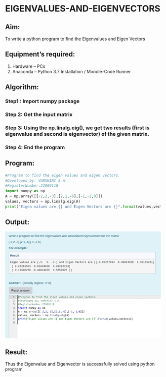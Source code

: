 # EIGENVALUES-AND-EIGENVECTORS

## Aim:

To write a python program to find the Eigenvalues and Eigen Vectors

## Equipment’s required:

1. 	Hardware – PCs
2. 	Anaconda – Python 3.7 Installation / Moodle-Code Runner

## Algorithm:

### Step1 : Import numpy package
### Step 2: Get the input matrix
### Step 3: Using the np.linalg.eig(),  we get two results (first is eigenvalue and second is eigenvector) of the given matrix.
### Step 4: End the program

## Program:
```python
#Program to find the eigen values and eigen vectors.
#Developed by: VARSHINI S A
#RegisterNumber:22009118
import numpy as np
A = np.array([[-2,2,-3],[2,1,-6],[-1,-2,0]])
values, vectors = np.linalg.eig(A)
print("Eigen values are {} and Eigen Vectors are {}".format(values,vectors))
```

## Output:
![](./eigen.png)

## Result:

Thus the Eigenvalue and Eigenvector is successfully solved using python program
